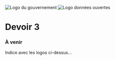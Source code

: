 
![Logo du gouvernement](gouvcanada.png)
![Logo données ouvertes](donneesouvertes.png)

# Devoir 3

### À venir

Indice avec les logos ci-dessus…